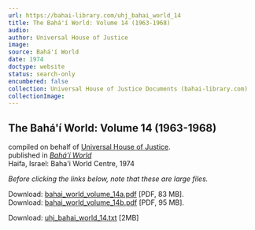 ```yaml
---
url: https://bahai-library.com/uhj_bahai_world_14
title: The Bahá'í World: Volume 14 (1963-1968)
audio: 
author: Universal House of Justice
image: 
source: Bahá'í World
date: 1974
doctype: website
status: search-only
encumbered: false
collection: Universal House of Justice Documents (bahai-library.com)
collectionImage: 
---
```



## The Bahá'í World: Volume 14 (1963-1968)

compiled on behalf of [Universal House of Justice](https://bahai-library.com/author/Universal%20House%20of%20Justice).  
published in [_Bahá'í World_](https://bahai-library.com/series/BW)  
Haifa, Israel: Baha'i World Centre, 1974


_Before clicking the links below, note that these are large files._  
  
Download: [bahai\_world\_volume_14a.pdf](https://bahai-library.com/pdf/bw/bahai_world_volume_14a.pdf) \[PDF, 83 MB\].  
Download: [bahai\_world\_volume_14b.pdf](https://bahai-library.com/pdf/bw/bahai_world_volume_14b.pdf) \[PDF, 95 MB\].

Download: [uhj\_bahai\_world_14.txt](https://bahai-library.com/docs/bw/uhj_bahai_world_14.txt) \[2MB\]